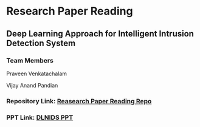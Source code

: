 # Research Paper Reading
## Deep Learning Approach for Intelligent Intrusion Detection System
### Team Members
<p>Praveen Venkatachalam</p>
<p>Vijay Anand Pandian</p>

### Repository Link: [Reasearch Paper Reading Repo](https://github.com/vijay10pk/ACS545-CNS-research-paper-reading)
### PPT Link: [DLNIDS PPT](https://ind657-my.sharepoint.com/:p:/g/personal/venkp01_pfw_edu/EQYut3q6u4JDmHHHVKB0cWQB2ygV4xecsdMM6_ahDUitAA?CID=03ce3f6e-f6c4-4fc2-60a5-53aca2e6b9d0)
